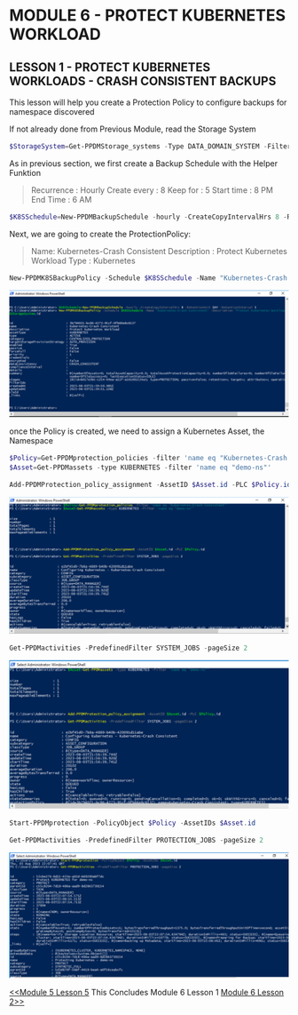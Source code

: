 # MODULE 6 - PROTECT KUBERNETES WORKLOAD

## LESSON 1 - PROTECT KUBERNETES WORKLOADS - CRASH CONSISTENT BACKUPS

This lesson will help you create a Protection Policy to configure  backups for namespace discovered

If not already done from Previous Module, read the Storage System

```Powershell
$StorageSystem=Get-PPDMStorage_systems -Type DATA_DOMAIN_SYSTEM -Filter {name eq "ddve-01.demo.local"}
```

As in previous section, we first create a Backup Schedule with the Helper Funktion

>Recurrence : Hourly
>Create every : 8
>Keep for : 5
>Start time : 8 PM 
>End Time : 6 AM

```Powershell
$K8SSchedule=New-PPDMBackupSchedule -hourly -CreateCopyIntervalHrs 8 -RetentionUnit DAY -RetentionInterval 5
```

Next, we are going to create the ProtectionPolicy:

>Name: Kubernetes-Crash Consistent
>Description : Protect Kubernetes Workload
>Type : Kubernetes

```Powershell
New-PPDMK8SBackupPolicy -Schedule $K8SSchedule -Name "Kubernetes-Crash Consistent" -Description "Protect Kubernetes Workload" -enabled -StorageSystemID $StorageSystem.id
```

![Alt text](image-3.png)

once the Policy is created, we need to assign a Kubernetes Asset, the Namespace

```Powershell
$Policy=Get-PPDMprotection_policies -filter 'name eq "Kubernetes-Crash Consistent"'
$Asset=Get-PPDMassets -type KUBERNETES -filter 'name eq "demo-ns"'
```

```Powershell
Add-PPDMProtection_policy_assignment -AssetID $Asset.id -PLC $Policy.id
```

![Alt text](image-4.png)

```Powershell
Get-PPDMactivities -PredefinedFilter SYSTEM_JOBS -pageSize 2
```

![Alt text](image-7.png)

```Powershell
Start-PPDMprotection -PolicyObject $Policy -AssetIDs $Asset.id
```

```Powershell
Get-PPDMactivities -PredefinedFilter PROTECTION_JOBS -pageSize 2
```

![Alt text](image-6.png)

[<<Module 5 Lesson 5](./Module_5_5.md) This Concludes Module 6 Lesson 1 [Module 6 Lesson 2>>](./Module_6_2.md)